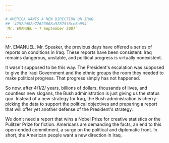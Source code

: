 ```yaml
---
---

# AMERICA WANTS A NEW DIRECTION ON IRAQ
## `4252dd02e72623068a52875f8ce6a994`
`Mr. EMANUEL — 7 September 2007`

---
```



Mr. EMANUEL. Mr. Speaker, the previous days have offered a series of 
reports on conditions in Iraq. These reports have been consistent: Iraq 
remains dangerous, unstable, and political progress is virtually 
nonexistent.

It wasn't supposed to be this way. The President's escalation was 
supposed to give the Iraqi Government and the ethnic groups the room 
they needed to make political progress. That progress simply has not 
happened.

So now, after 4/1/2/ years, billions of dollars, thousands of lives, 
and countless new slogans, the Bush administration is just giving us 
the status quo. Instead of a new strategy for Iraq, the Bush 
administration is cherry-picking the data to support the political 
objectives and preparing a report that will offer yet another defense 
of the President's strategy.

We don't need a report that wins a Nobel Prize for creative 
statistics or the Pulitzer Prize for fiction. Americans are demanding 
the facts, an end to this open-ended commitment, a surge on the 
political and diplomatic front. In short, the American people want a 
new direction in Iraq.
